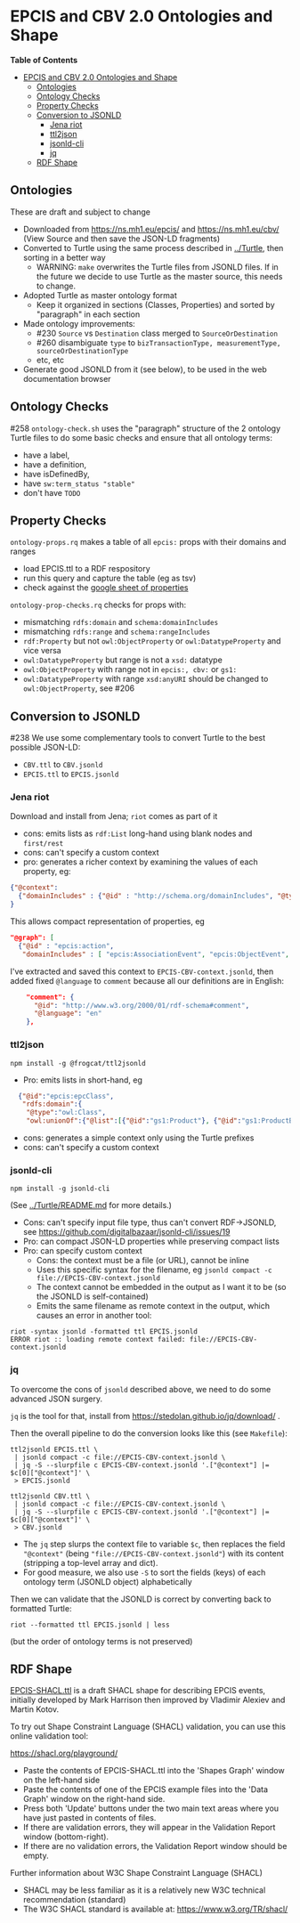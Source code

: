 # EPCIS and CBV 2.0 Ontologies and Shape

<!-- markdown-toc start - Don't edit this section. Run M-x markdown-toc-refresh-toc -->
**Table of Contents**

- [EPCIS and CBV 2.0 Ontologies and Shape](#epcis-and-cbv-20-ontologies-and-shape)
    - [Ontologies](#ontologies)
    - [Ontology Checks](#ontology-checks)
    - [Property Checks](#property-checks)
    - [Conversion to JSONLD](#conversion-to-jsonld)
        - [Jena riot](#jena-riot)
        - [ttl2json](#ttl2json)
        - [jsonld-cli](#jsonld-cli)
        - [jq](#jq)
    - [RDF Shape](#rdf-shape)

<!-- markdown-toc end -->

## Ontologies

These are draft and subject to change

- Downloaded from https://ns.mh1.eu/epcis/ and https://ns.mh1.eu/cbv/ (View Source and then save the JSON-LD fragments)
- Converted to Turtle using the same process described in [../Turtle](../Turtle), then sorting in a better way
  - WARNING: `make` overwrites the Turtle files from JSONLD files. 
    If in the future we decide to use Turtle as the master source, this needs to change.
- Adopted Turtle as master ontology format
  - Keep it organized in sections (Classes, Properties) and sorted by "paragraph" in each section
- Made ontology improvements:
  - #230 `Source` vs `Destination` class merged to `SourceOrDestination`
  - #260 disambiguate `type` to `bizTransactionType, measurementType, sourceOrDestinationType`
  - etc, etc
- Generate good JSONLD from it (see below), to be used in the web documentation browser

## Ontology Checks

#258
`ontology-check.sh` uses the "paragraph" structure of the 2 ontology Turtle files to do some basic checks and ensure that all ontology terms:

- have a label,
- have a definition,
- have isDefinedBy, 
- have `sw:term_status "stable"`
- don't have `TODO`

## Property Checks

`ontology-props.rq` makes a table of all `epcis:` props with their domains and ranges

- load EPCIS.ttl to a RDF respository
- run this query and capture the table (eg as tsv)
- check against the [google sheet of properties](https://docs.google.com/spreadsheets/d/19lseUd1kHiz48VNtrHXy6kafLTlNzS1GsaYiBqdT4UA/edit#gid=606879607)

`ontology-prop-checks.rq` checks for props with:

- mismatching `rdfs:domain` and `schema:domainIncludes`
- mismatching `rdfs:range` and `schema:rangeIncludes`
- `rdf:Property` but not `owl:ObjectProperty` or `owl:DatatypeProperty` and vice versa
- `owl:DatatypeProperty` but range is not a `xsd:` datatype
- `owl:ObjectProperty` with range not in `epcis:, cbv:` or `gs1:`
- `owl:DatatypeProperty` with range `xsd:anyURI` should be changed to `owl:ObjectProperty`, see #206

## Conversion to JSONLD

#238
We use some complementary tools to convert Turtle to the best possible JSON-LD:
- `CBV.ttl` to `CBV.jsonld`
- `EPCIS.ttl` to `EPCIS.jsonld`

### Jena riot

Download and install from Jena; `riot` comes as part of it

- cons: emits lists as `rdf:List` long-hand using blank nodes and `first/rest`
- cons: can't specify a custom context
- pro: generates a richer context by examining the values of each property, eg:

```json
{"@context":
  {"domainIncludes" : {"@id" : "http://schema.org/domainIncludes", "@type" : "@id"}}
}
```

This allows compact representation of properties, eg
```json
"@graph": [
  {"@id" : "epcis:action", 
   "domainIncludes" : [ "epcis:AssociationEvent", "epcis:ObjectEvent", "epcis:AggregationEvent", "epcis:TransactionEvent" ]}]}
```

I've extracted and saved this context to `EPCIS-CBV-context.jsonld`,
then added fixed `@language` to `comment` because all our definitions are in English:
```json
    "comment": {
      "@id": "http://www.w3.org/2000/01/rdf-schema#comment",
      "@language": "en"
    },
```

### ttl2json

```
npm install -g @frogcat/ttl2jsonld
```

- Pro: emits lists in short-hand, eg

```json
  {"@id":"epcis:epcClass",
   "rdfs:domain":{
    "@type":"owl:Class",
    "owl:unionOf":{"@list":[{"@id":"gs1:Product"}, {"@id":"gs1:ProductBatch"}]}}}
```

- cons: generates a simple context only using the Turtle prefixes
- cons: can't specify a custom context

### jsonld-cli

```
npm install -g jsonld-cli
```
(See [../Turtle/README.md](../Turtle/README.md) for more details.)

- Cons: can't specify input file type, thus can't convert RDF->JSONLD, see https://github.com/digitalbazaar/jsonld-cli/issues/19
- Pro: can compact JSON-LD properties while preserving compact lists
- Pro: can specify custom context
  - Cons: the context must be a file (or URL), cannot be inline
  - Uses this specific syntax for the filename, eg `jsonld compact -c file://EPCIS-CBV-context.jsonld`
  - The context cannot be embedded in the output as I want it to be (so the JSONLD is self-contained)
  - Emits the same filename as remote context in the output, which causes an error in another tool:

```
riot -syntax jsonld -formatted ttl EPCIS.jsonld
ERROR riot :: loading remote context failed: file://EPCIS-CBV-context.jsonld
```

### jq

To overcome the cons of `jsonld` described above, we need to do some advanced JSON surgery.

`jq` is the tool for that, install from https://stedolan.github.io/jq/download/ .

Then the overall pipeline to do the conversion looks like this (see `Makefile`):

```
ttl2jsonld EPCIS.ttl \
 | jsonld compact -c file://EPCIS-CBV-context.jsonld \
 | jq -S --slurpfile c EPCIS-CBV-context.jsonld '.["@context"] |= $c[0]["@context"]' \
 > EPCIS.jsonld
```

```
ttl2jsonld CBV.ttl \
 | jsonld compact -c file://EPCIS-CBV-context.jsonld \
 | jq -S --slurpfile c EPCIS-CBV-context.jsonld '.["@context"] |= $c[0]["@context"]' \
 > CBV.jsonld
```


- The `jq` step slurps the context file to variable `$c`, then
  replaces the field `"@context"` (being `"file://EPCIS-CBV-context.jsonld"`)
  with its content (stripping a top-level array and dict).
- For good measure, we also use `-S` to sort the fields (keys) of each ontology term (JSONLD object) alphabetically

Then we can validate that the JSONLD is correct by converting back to formatted Turtle:

```
riot --formatted ttl EPCIS.jsonld | less
```

(but the order of ontology terms is not preserved)

## RDF Shape

[EPCIS-SHACL.ttl](EPCIS-SHACL.ttl) is a draft SHACL shape for describing EPCIS events, initially developed by Mark Harrison then improved by Vladimir Alexiev and Martin Kotov.

To try out Shape Constraint Language (SHACL) validation, you can use this online validation tool:

https://shacl.org/playground/

- Paste the contents of EPCIS-SHACL.ttl into the 'Shapes Graph' window on the left-hand side
- Paste the contents of one of the EPCIS example files into the 'Data Graph' window on the right-hand side.
- Press both 'Update' buttons under the two  main text areas where you have just pasted in contents of files.
- If there are validation errors, they will appear in the Validation Report window (bottom-right).
- If there are no validation errors, the Validation Report window should be empty.

Further information about W3C Shape Constraint Language (SHACL)

- SHACL may be less familiar as it is a relatively new W3C technical recommendation (standard)
- The W3C SHACL standard is available at: https://www.w3.org/TR/shacl/

